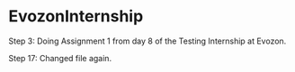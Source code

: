 # EvozonInternship

Step 3: Doing Assignment 1 from day 8 of the Testing Internship at Evozon.

Step 17: Changed file again.